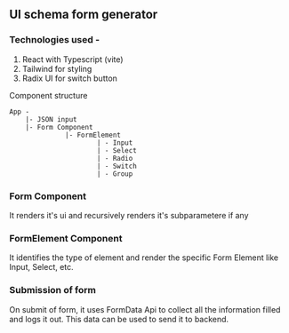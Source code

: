 ## UI schema form generator

### Technologies used -

1. React with Typescript (vite)
2. Tailwind for styling
3. Radix UI for switch button

Component structure

```
App -
    |- JSON input
    |- Form Component
              |- FormElement
                      | - Input
                      | - Select
                      | - Radio
                      | - Switch
                      | - Group

```

### Form Component

It renders it's ui and recursively renders it's subparametere if any

### FormElement Component

It identifies the type of element and render the specific Form Element like Input, Select, etc.

### Submission of form

On submit of form, it uses FormData Api to collect all the information filled and logs it out. This data can be used to send it to backend.

